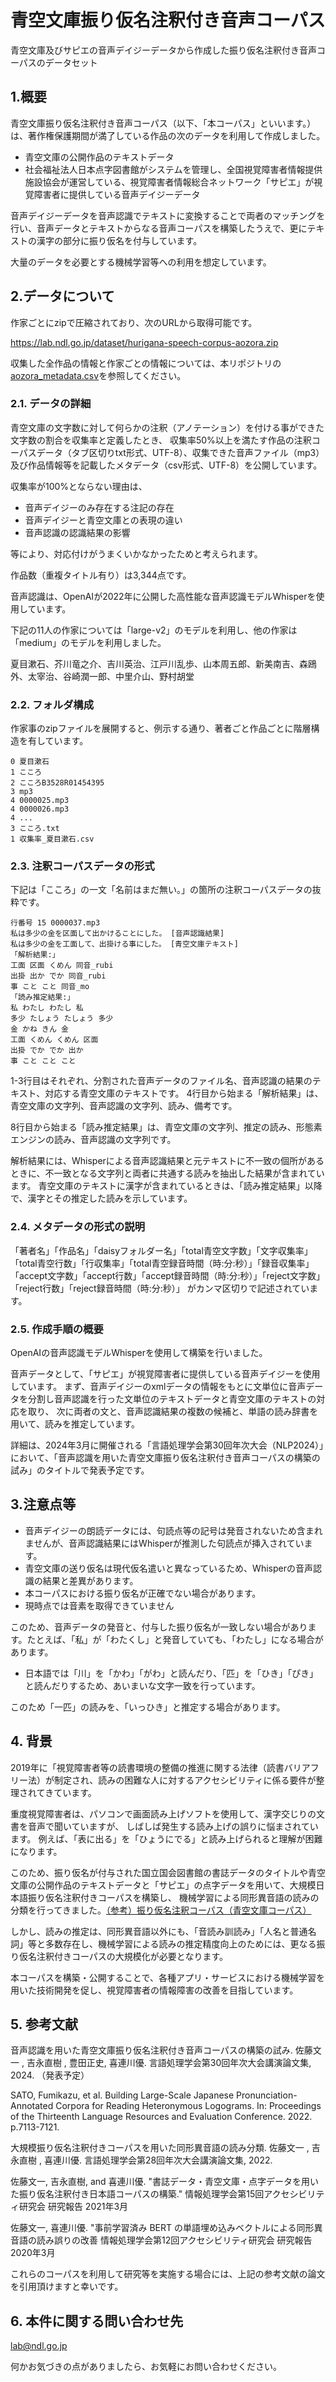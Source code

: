 # 青空文庫振り仮名注釈付き音声コーパス
青空文庫及びサピエの音声デイジーデータから作成した振り仮名注釈付き音声コーパスのデータセット

## 1.概要

青空文庫振り仮名注釈付き音声コーパス（以下、「本コーパス」といいます。）は、著作権保護期間が満了している作品の次のデータを利用して作成しました。 
* 青空文庫の公開作品のテキストデータ
* 社会福祉法人日本点字図書館がシステムを管理し、全国視覚障害者情報提供施設協会が運営している、視覚障害者情報総合ネットワーク「サピエ」が視覚障害者に提供している音声デイジーデータ

音声デイジーデータを音声認識でテキストに変換することで両者のマッチングを行い、音声データとテキストからなる音声コーパスを構築したうえで、更にテキストの漢字の部分に振り仮名を付与しています。

大量のデータを必要とする機械学習等への利用を想定しています。

## 2.データについて

作家ごとにzipで圧縮されており、次のURLから取得可能です。

https://lab.ndl.go.jp/dataset/hurigana-speech-corpus-aozora.zip


収集した全作品の情報と作家ごとの情報については、本リポジトリの[aozora_metadata.csv](./aozora_metadata.csv)を参照してください。


### 2.1. データの詳細

青空文庫の文字数に対して何らかの注釈（アノテーション）を付ける事ができた文字数の割合を収集率と定義したとき、 
収集率50%以上を満たす作品の注釈コーパスデータ（タブ区切りtxt形式、UTF-8）、収集できた音声ファイル（mp3）及び作品情報等を記載したメタデータ（csv形式、UTF-8）を公開しています。

収集率が100%とならない理由は、
* 音声デイジーのみ存在する注記の存在
* 音声デイジーと青空文庫との表現の違い
* 音声認識の認識結果の影響

等により、対応付けがうまくいかなかったためと考えられます。

作品数（重複タイトル有り）は3,344点です。

音声認識は、OpenAIが2022年に公開した高性能な音声認識モデルWhisperを使用しています。

下記の11人の作家については「large-v2」のモデルを利用し、他の作家は「medium」のモデルを利用しました。

夏目漱石、芥川竜之介、吉川英治、江戸川乱歩、山本周五郎、新美南吉、森鴎外、太宰治、谷崎潤一郎、中里介山、野村胡堂

### 2.2. フォルダ構成

作家事のzipファイルを展開すると、例示する通り、著者ごと作品ごとに階層構造を有しています。

```
0 夏目漱石
1 こころ
2 こころB3528R01454395
3 mp3
4 0000025.mp3
4 0000026.mp3
4 ...
3 こころ.txt
1 収集率_夏目漱石.csv
```

### 2.3. 注釈コーパスデータの形式


下記は「こころ」の一文「名前はまだ無い。」の箇所の注釈コーパスデータの抜粋です。

```
行番号 15 0000037.mp3
私は多少の金を区面して出かけることにした。 [音声認識結果]
私は多少の金を工面して、出掛ける事にした。 [青空文庫テキスト]
「解析結果:」
工面 区面 くめん 同音_rubi
出掛 出か でか 同音_rubi
事 こと こと 同音_mo
「読み推定結果:」
私 わたし わたし 私
多少 たしょう たしょう 多少
金 かね きん 金
工面 くめん くめん 区面
出掛 でか でか 出か
事 こと こと こと
```

1-3行目はそれぞれ、分割された音声データのファイル名、音声認識の結果のテキスト、対応する青空文庫のテキストです。
4行目から始まる「解析結果」は、青空文庫の文字列、音声認識の文字列、読み、備考です。

8行目から始まる「読み推定結果」は、青空文庫の文字列、推定の読み、形態素エンジンの読み、音声認識の文字列です。

 解析結果には、Whisperによる音声認識結果と元テキストに不一致の個所があるときに、不一致となる文字列と両者に共通する読みを抽出した結果が含まれています。
青空文庫のテキストに漢字が含まれているときは、「読み推定結果」以降で、漢字とその推定した読みを示しています。


### 2.4. メタデータの形式の説明

「著者名」「作品名」「daisyフォルダー名」「total青空文字数」「文字収集率」「total青空行数」「行収集率」「total青空録音時間（時:分:秒）」「録音収集率」
「accept文字数」「accept行数」「accept録音時間（時:分:秒）」「reject文字数」「reject行数」「reject録音時間（時:分:秒）」
がカンマ区切りで記述されています。


### 2.5. 作成手順の概要
OpenAIの音声認識モデルWhisperを使用して構築を行いました。

音声データとして、「サピエ」が視覚障害者に提供している音声デイジーを使用しています。
まず、音声デイジーのxmlデータの情報をもとに文単位に音声データを分割し音声認識を行った文単位のテキストデータと青空文庫のテキストの対応を取り、
次に両者の文と、音声認識結果の複数の候補と、単語の読み辞書を用いて、読みを推定しています。

詳細は、2024年3月に開催される「言語処理学会第30回年次大会（NLP2024）」において、「音声認識を用いた青空文庫振り仮名注釈付き音声コーパスの構築の試み」のタイトルで発表予定です。


## 3.注意点等

* 音声デイジーの朗読データには、句読点等の記号は発音されないため含まれませんが、音声認識結果にはWhisperが推測した句読点が挿入されています。
* 青空文庫の送り仮名は現代仮名遣いと異なっているため、Whisperの音声認識の結果と差異があります。
* 本コーパスにおける振り仮名が正確でない場合があります。
* 現時点では音素を取得できていません

このため、音声データの発音と、付与した振り仮名が一致しない場合があります。たとえば、「私」が「わたくし」と発音していても、「わたし」になる場合があります。

* 日本語では「川」を「かわ」「がわ」と読んだり、「匹」を「ひき」「ぴき」と読んだりするため、あいまいな文字一致を行っています。

このため「一匹」の読みを、「いっひき」と推定する場合があります。


## 4. 背景
2019年に「視覚障害者等の読書環境の整備の推進に関する法律（読書バリアフリー法）が制定され、読みの困難な人に対するアクセシビリティに係る要件が整理されてきています。

 重度視覚障害者は、パソコンで画面読み上げソフトを使用して、漢字交じりの文書を音声で聞いていますが、 しばしば発生する読み上げの誤りに悩まされています。 
例えば、「表に出る」を「ひょうにでる」と読み上げられると理解が困難になります。

このため、振り仮名が付与された国立国会図書館の書誌データのタイトルや青空文庫の公開作品のテキストデータと「サピエ」の点字データを用いて、大規模日本語振り仮名注釈付きコーパスを構築し、
機械学習による同形異音語の読みの分類を行ってきました。[（参考）振り仮名注釈コーパス（青空文庫コーパス）](https://github.com/ndl-lab/huriganacorpus-aozora)

しかし、読みの推定は、同形異音語以外にも、「音読み訓読み」「人名と普通名詞」等と多数存在し、機械学習による読みの推定精度向上のためには、更なる振り仮名注釈付きコーパスの大規模化が必要となります。

本コーパスを構築・公開することで、各種アプリ・サービスにおける機械学習を用いた技術開発を促し、視覚障害者の情報障害の改善を目指しています。

## 5. 参考文献
音声認識を用いた青空文庫振り仮名注釈付き音声コーパスの構築の試み. 
佐藤文一 , 吉永直樹 , 豊田正史, 喜連川優. 
言語処理学会第30回年次大会講演論文集, 2024. （発表予定）

SATO, Fumikazu, et al. Building Large-Scale Japanese Pronunciation-Annotated Corpora for Reading Heteronymous Logograms. In: Proceedings of the Thirteenth Language Resources and Evaluation Conference. 2022. p.7113-7121.

大規模振り仮名注釈付きコーパスを用いた同形異音語の読み分類. 佐藤文一 , 吉永直樹 , 喜連川優. 言語処理学会第28回年次大会講演論文集, 2022.

佐藤文一, 吉永直樹, and 喜連川優. "書誌データ・青空文庫・点字データを用いた振り仮名注釈付き日本語コーパスの構築." 情報処理学会第15回アクセシビリティ研究会 研究報告 2021年3月

佐藤文一, 喜連川優. "事前学習済み BERT の単語埋め込みベクトルによる同形異音語の読み誤りの改善 情報処理学会第12回アクセシビリティ研究会 研究報告2020年3月

これらのコーパスを利用して研究等を実施する場合には、上記の参考文献の論文を引用頂けますと幸いです。


## 6. 本件に関する問い合わせ先
lab@ndl.go.jp 

何かお気づきの点がありましたら、お気軽にお問い合わせください。
